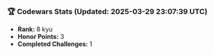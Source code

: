### 🏆 Codewars Stats (Updated: 2025-03-29 23:07:39 UTC)

- **Rank:** 8 kyu
- **Honor Points:** 3
- **Completed Challenges:** 1
